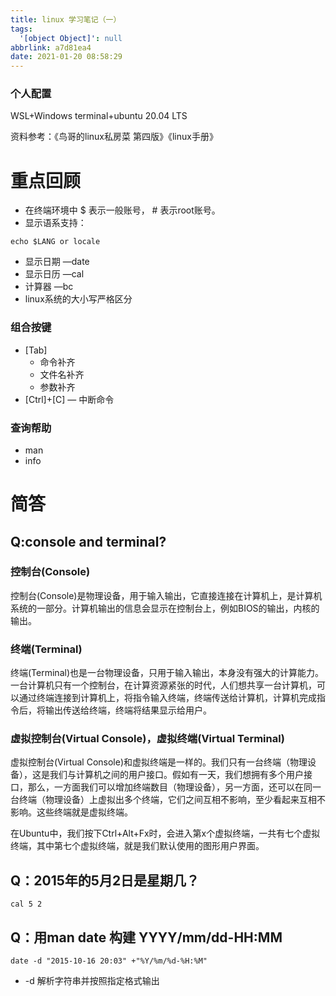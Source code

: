 ```yaml
---
title: linux 学习笔记（一）
tags:
  '[object Object]': null
abbrlink: a7d81ea4
date: 2021-01-20 08:58:29
---
```


### 个人配置

WSL+Windows terminal+ubuntu 20.04 LTS

资料参考：《鸟哥的linux私房菜 第四版》《linux手册》

<!--more-->

# 重点回顾

+ 在终端环境中 $ 表示一般账号， # 表示root账号。
+ 显示语系支持：

```shell
echo $LANG or locale	
```

+ 显示日期 —date
+ 显示日历 —cal
+ 计算器 —bc
+ linux系统的大小写严格区分

### 组合按键

+ [Tab] 
  + 命令补齐
  + 文件名补齐
  + 参数补齐
+ [Ctrl]+[C] — 中断命令

### 查询帮助

+ man
+ info

# 简答

## **Q**:console and terminal?

### 控制台(Console)

控制台(Console)是物理设备，用于输入输出，它直接连接在计算机上，是计算机系统的一部分。计算机输出的信息会显示在控制台上，例如BIOS的输出，内核的输出。

### 终端(Terminal)

终端(Terminal)也是一台物理设备，只用于输入输出，本身没有强大的计算能力。一台计算机只有一个控制台，在计算资源紧张的时代，人们想共享一台计算机，可以通过终端连接到计算机上，将指令输入终端，终端传送给计算机，计算机完成指令后，将输出传送给终端，终端将结果显示给用户。

### 虚拟控制台(Virtual Console)，虚拟终端(Virtual Terminal)

虚拟控制台(Virtual Console)和虚拟终端是一样的。我们只有一台终端（物理设备），这是我们与计算机之间的用户接口。假如有一天，我们想拥有多个用户接口，那么，一方面我们可以增加终端数目（物理设备），另一方面，还可以在同一台终端（物理设备）上虚拟出多个终端，它们之间互相不影响，至少看起来互相不影响。这些终端就是虚拟终端。

在Ubuntu中，我们按下Ctrl+Alt+Fx时，会进入第x个虚拟终端，一共有七个虚拟终端，其中第七个虚拟终端，就是我们默认使用的图形用户界面。

## Q：2015年的5月2日是星期几？

```shell
cal 5 2
```

## Q：用man date 构建 YYYY/mm/dd-HH:MM

```shell
date -d "2015-10-16 20:03" +"%Y/%m/%d-%H:%M"
```

+ -d 解析字符串并按照指定格式输出